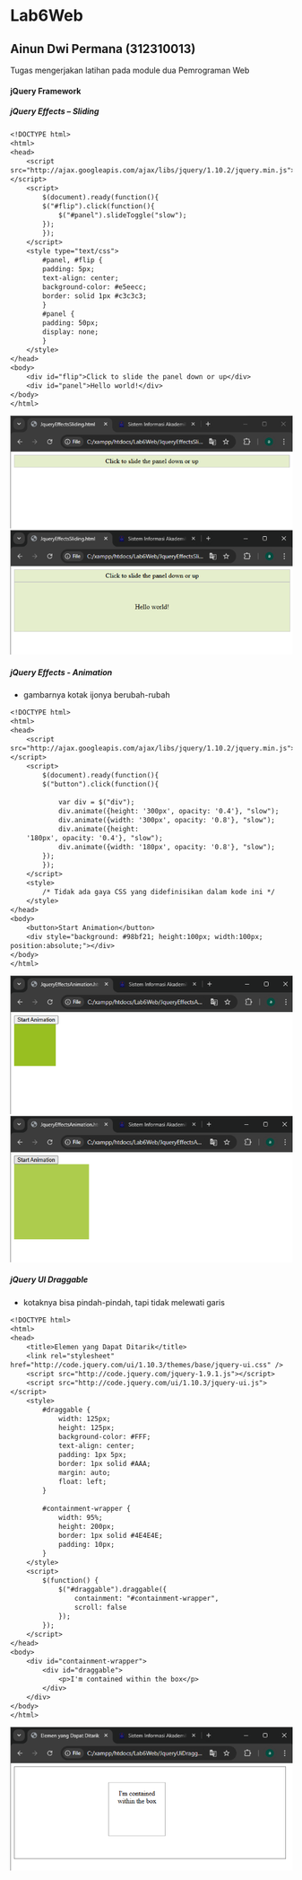 # Lab6Web
## Ainun Dwi Permana (312310013)

Tugas mengerjakan latihan pada module dua Pemrograman Web
       

#### jQuery Framework
##### jQuery Effects – Sliding

```ssh
<!DOCTYPE html>
<html>
<head>
    <script src="http://ajax.googleapis.com/ajax/libs/jquery/1.10.2/jquery.min.js"></script>
    <script>
        $(document).ready(function(){
        $("#flip").click(function(){
            $("#panel").slideToggle("slow");
        });
        });
    </script>
    <style type="text/css">
        #panel, #flip {
        padding: 5px;
        text-align: center;
        background-color: #e5eecc;
        border: solid 1px #c3c3c3;
        }
        #panel {
        padding: 50px;
        display: none;
        }
    </style>
</head>
<body>
    <div id="flip">Click to slide the panel down or up</div>
    <div id="panel">Hello world!</div>
</body>
</html>
```
![alt text](https://github.com/Ainun27/web-dasar/blob/master/Lab6Web/tugas6/1.png?raw=true)
![alt text](https://github.com/Ainun27/web-dasar/blob/master/Lab6Web/tugas6/2.png?raw=true)

##### jQuery Effects - Animation
- gambarnya kotak ijonya berubah-rubah

```ssh
<!DOCTYPE html>
<html>
<head>
    <script src="http://ajax.googleapis.com/ajax/libs/jquery/1.10.2/jquery.min.js"></script>
    <script>
        $(document).ready(function(){
        $("button").click(function(){   

            var div = $("div");
            div.animate({height: '300px', opacity: '0.4'}, "slow");
            div.animate({width: '300px', opacity: '0.8'}, "slow");
            div.animate({height:   
    '180px', opacity: '0.4'}, "slow");
            div.animate({width: '180px', opacity: '0.8'}, "slow");
        });
        });
    </script>
    <style>
        /* Tidak ada gaya CSS yang didefinisikan dalam kode ini */
    </style>
</head>
<body>
    <button>Start Animation</button>
    <div style="background: #98bf21; height:100px; width:100px; position:absolute;"></div>
</body>
</html>   
```

![alt text](https://github.com/Ainun27/web-dasar/blob/master/Lab6Web/tugas6/3.png?raw=true)
![alt text](https://github.com/Ainun27/web-dasar/blob/master/Lab6Web/tugas6/4.png?raw=true)

##### jQuery UI Draggable
- kotaknya bisa pindah-pindah, tapi tidak melewati garis

```ssh
<!DOCTYPE html>
<html>
<head>
    <title>Elemen yang Dapat Ditarik</title>
    <link rel="stylesheet" href="http://code.jquery.com/ui/1.10.3/themes/base/jquery-ui.css" />
    <script src="http://code.jquery.com/jquery-1.9.1.js"></script>
    <script src="http://code.jquery.com/ui/1.10.3/jquery-ui.js"></script>
    <style>
        #draggable {
            width: 125px;
            height: 125px;
            background-color: #FFF;
            text-align: center;
            padding: 1px 5px;
            border: 1px solid #AAA;
            margin: auto;
            float: left;
        }

        #containment-wrapper {
            width: 95%;
            height: 200px;
            border: 1px solid #4E4E4E;
            padding: 10px;
        }
    </style>
    <script>
        $(function() {
            $("#draggable").draggable({
                containment: "#containment-wrapper",
                scroll: false
            });
        });
    </script>
</head>
<body>
    <div id="containment-wrapper">
        <div id="draggable">
            <p>I'm contained within the box</p>
        </div>
    </div>
</body>
</html>
```
![alt text](https://github.com/Ainun27/web-dasar/blob/master/Lab6Web/tugas6/5.png?raw=true)
